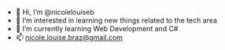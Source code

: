 - 👋 Hi, I’m @nicolelouiseb
- 👀 I’m interested in learning new things related to the tech area
- 🌱 I’m currently learning Web Development and C#
- 📫 nicole.louise.braz@gmail.com

<!---
nicolelouiseb/nicolelouiseb is a ✨ special ✨ repository because its `README.md` (this file) appears on your GitHub profile.
You can click the Preview link to take a look at your changes.
--->
